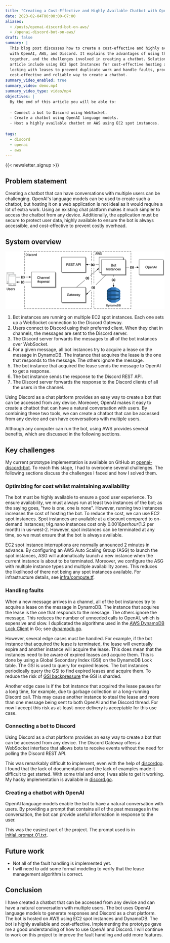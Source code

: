 ```yaml
---
title: "Creating a Cost-Effective and Highly Available Chatbot with OpenAI, AWS, and Discord"
date: 2023-02-04T00:00:00-07:00
aliases:
  - /posts/openai-discord-bot-on-aws/
  - /openai-discord-bot-on-aws/
draft: false
summary: |
  This blog post discusses how to create a cost-effective and highly available chatbot
  with OpenAI, AWS, and Discord. It explains the advantages of using these three tools
  together, and the challenges involved in creating a chatbot. Solutions proposed in this
  article include using EC2 Spot Instances for cost-effective hosting and using distributed
  locking with leases to prevent duplicate work and handle faults, providing a
  cost-effective and reliable way to create a chatbot.
summary_video_enabled: true
summary_video: demo.mp4
summary_video_type: video/mp4
objectives: |
  By the end of this article you will be able to:

  - Connect a bot to Discord using WebSocket.
  - Create a chatbot using OpenAI language models.
  - Host a highly available chatbot on AWS using EC2 spot instances.

tags:
  - discord
  - openai
  - aws
---
```


{{< newsletter_signup >}}

## Problem statement

Creating a chatbot that can have conversations with multiple users can be
challenging. OpenAI's language models can be used to create such a chatbot, but
hosting it on a web application is not ideal as it would require a lot of extra
work. Using an existing chat platform makes it much simpler to access the
chatbot from any device. Additionally, the application must be secure to protect
user data, highly available to ensure the bot is always accessible, and
cost-effective to prevent costly overhead.

## System overview

![01-system-overview](01-system-overview.png)

1. Bot instances are running on multiple EC2 spot instances. Each one sets up a
   WebSocket connection to the Discord Gateway.
2. Users connect to Discord using their preferred client. When they chat in
   channels, the messages are sent to the Discord server.
3. The Discord server forwards the messages to all of the bot instances over
   WebSocket.
4. For a given message, all bot instances try to acquire a lease on the message
   in DynamoDB. The instance that acquires the lease is the one that responds to
   the message. The others ignore the message.
5. The bot instance that acquired the lease sends the message to OpenAI to get a
   response.
6. The bot instance sends the response to the Discord REST API.
7. The Discord server forwards the response to the Discord clients of all the
   users in the channel.

Using Discord as a chat platform provides an easy way to create a bot that can
be accessed from any device. Moreover, OpenAI makes it easy to create a chatbot
that can have a natural conversation with users. By combining these two tools,
we can create a chatbot that can be accessed from any device and can have
conversations with multiple users.

Although any computer can run the bot, using AWS provides several benefits,
which are discussed in the following sections.

## Key challenges

My current prototype implementation is available on GitHub at
[openai-discord-bot](https://github.com/asimihsan/openai-discord-bot). To reach
this stage, I had to overcome several challenges. The following sections discuss
the challenges I faced and how I solved them.

### Optimizing for cost whilst maintaining availability

The bot must be highly available to ensure a good user experience. To ensure
availability, we must always run at least two instances of the bot; as the
saying goes, "two is one, one is none". However, running two instances increases
the cost of hosting the bot. To reduce the cost, we can use EC2 spot instances.
Spot instances are available at a discount compared to on-demand instances;
t4g.nano instances cost only $0.0016 per hour ($1.2 per month) in us-west-2.
However, spot instances can be terminated at any time, so we must ensure that
the bot is always available.

EC2 spot instance interruptions are normally announced 2 minutes in advance. By
configuring an AWS Auto Scaling Group (ASG) to launch the spot instances, ASG
will automatically launch a new instance when the current instance is about to
be terminated. Moreover, we configure the ASG with multiple instance types and
multiple availability zones. This reduces the likelihood of there not being any
spot instances available. For infrastructure details, see
[infra/compute.tf](https://github.com/asimihsan/openai-discord-bot/blob/main/infra/compute.tf).

### Handling faults

When a new message arrives in a channel, all of the bot instances try to acquire
a lease on the message in DynamoDB. The instance that acquires the lease is the
one that responds to the message. The others ignore the message. This reduces
the number of unneeded calls to OpenAI, which is expensive and slow. I
duplicated the algorithms used in the [AWS DynamoDB Lock
Client](https://github.com/awslabs/amazon-dynamodb-lock-client) in Go; see
[dynamodb.go](https://github.com/asimihsan/openai-discord-bot/blob/main/src/aws/dynamodb.go).

However, several edge cases must be handled. For example, if the bot instance
that acquired the lease is terminated, the lease will eventually expire and
another instance will acquire the lease. This does mean that the instances need
to be aware of expired leases and acquire them. This is done by using a Global
Secondary Index (GSI) on the DynamoDB Lock table. The GSI is used to query for
expired leases. The bot instances periodically query the GSI to find expired
leases and acquire them. To reduce the risk of [GSI
backpressure](https://aws.amazon.com/premiumsupport/knowledge-center/dynamodb-gsi-throttling-table/)
the GSI is sharded.

Another edge case is if the bot instance that acquired the lease pauses for a
long time, for example, due to garbage collection or a long-running Discord
call. This may cause another instance to steal the lease and more than one
message being sent to both OpenAI and the Discord thread. For now I accept this
risk as at-least-once delivery is acceptable for this use case.

### Connecting a bot to Discord

Using Discord as a chat platform provides an easy way to create a bot that can
be accessed from any device. The Discord Gateway offers a WebSocket interface
that allows bots to receive events without the need for polling the Discord REST
API.

This was remarkably difficult to implement, even with the help of
[discordgo](https://github.com/bwmarrin/discordgo). I found that the lack of
documentation and the lack of examples made it difficult to get started. With
some trial and error, I was able to get it working. My hacky implementation is
available in
[discord.go](https://github.com/asimihsan/openai-discord-bot/blob/main/src/discord/discord.go).

### Creating a chatbot with OpenAI

OpenAI language models enable the bot to have a natural conversation with users.
By providing a prompt that contains all of the past messages in the
conversation, the bot can provide useful information in response to the user.

This was the easiest part of the project. The prompt used is in
[initial_prompt_01.txt](https://github.com/asimihsan/openai-discord-bot/blob/main/src/openai/initial_prompt_01.txt).

## Future work

- Not all of the fault handling is implemented yet.
- I will need to add some formal modeling to verify that the lease management
   algorithm is correct.

## Conclusion

I have created a chatbot that can be accessed from any device and can have a
natural conversation with multiple users. The bot uses OpenAI language models
to generate responses and Discord as a chat platform. The bot is hosted on AWS
using EC2 spot instances and DynamoDB. The bot is highly available and
cost-effective. Implementing the prototype gave me a good understanding of how
to use OpenAI and Discord. I will continue to work on this project to improve
the fault handling and add more features.
